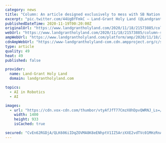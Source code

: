 ```yaml
---
category: news
title: "Column: An article designed exclusively to mess with SB Nation’s new article-reading robot"
excerpt: "pic.twitter.com/44UgBfFmkC — Land-Grant Holy Land (@Landgrant33) November 18, 2020 I’ve got to admit, the AI robot man actually does a pretty ... Alright, that was a fun start to our experiment, but here’s where it’s going to get serious."
publishedDateTime: 2020-11-19T00:20:00Z
originalUrl: "https://www.landgrantholyland.com/2020/11/18/21573885/column-sb-nation-made-an-ai-article-reader-to-make-ad-money-so-were-gonna-mess-with-it"
webUrl: "https://www.landgrantholyland.com/2020/11/18/21573885/column-sb-nation-made-an-ai-article-reader-to-make-ad-money-so-were-gonna-mess-with-it"
ampWebUrl: "https://www.landgrantholyland.com/platform/amp/2020/11/18/21573885/column-sb-nation-made-an-ai-article-reader-to-make-ad-money-so-were-gonna-mess-with-it"
cdnAmpWebUrl: "https://www-landgrantholyland-com.cdn.ampproject.org/c/s/www.landgrantholyland.com/platform/amp/2020/11/18/21573885/column-sb-nation-made-an-ai-article-reader-to-make-ad-money-so-were-gonna-mess-with-it"
type: article
quality: 49
heat: 49
published: false

provider:
  name: Land-Grant Holy Land
  domain: landgrantholyland.com

topics:
  - AI in Robotics
  - AI

images:
  - url: "https://cdn.vox-cdn.com/thumbor/vtyAfJfT77CmzX8hDpvQWRNJ_Ls=/0x0:3363x2475/1400x933/filters:focal(916x646:1454x1184):no_upscale()/cdn.vox-cdn.com/uploads/chorus_image/image/67814193/1228281632.0.jpg"
    width: 1400
    height: 933
    isCached: true

secured: "CvEn62RGDjA/QLK606iIDqZOVMA8K8eENhptV1IZ5ArzXXE2vdTVc01MHzRnAqga+h11xQU1OeuxNsFqs9rOE5rUWwtuPqGiO+sixJjaRUCm9FgEFRGX4pWYgr/mA/tngGqqxyaBvc536hXczCMK5SivAy7+ZtlwMqK9wtXXzd7rBxpSs9K9pGOZPr3snOl3w4Wb8peGQuBbOHdCBJk+z1I2PZhPaFcB1DmhbwiMzdFajsC8ahauUvI75FosMp5gKo5nChBBqOVEirBXNpcXx2NyF5gJ0PgBLvN6G5RC0ibndW1xmg6tDUz7icwN6kkv48dSW4SWJXTS1HoP43GQ6y+5vNxWHIXWXw5csyyeaJA=;oRel0b/95fES71CHOGceIw=="
---
```



